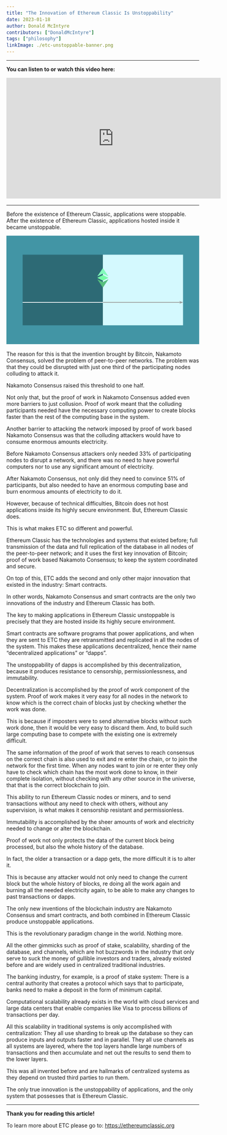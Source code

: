 ```yaml
---
title: "The Innovation of Ethereum Classic Is Unstoppability"
date: 2023-01-18
author: Donald McIntyre
contributors: ["DonaldMcIntyre"]
tags: ["philosophy"]
linkImage: ./etc-unstoppable-banner.png
---
```


---
**You can listen to or watch this video here:**

<iframe width="560" height="315" src="https://www.youtube.com/embed/7D613eZK3s4" title="YouTube video player" frameborder="0" allow="accelerometer; autoplay; clipboard-write; encrypted-media; gyroscope; picture-in-picture" allowfullscreen></iframe>

---

Before the existence of Ethereum Classic, applications were stoppable. After the existence of Ethereum Classic, applications hosted inside it became unstoppable.

![ETC Unstoppability of Applications is the Innovation.](./etc-unstoppable-banner.png)

The reason for this is that the invention brought by Bitcoin, Nakamoto Consensus, solved the problem of peer-to-peer networks. The problem was that they could be disrupted with just one third of the participating nodes colluding to attack it. 

Nakamoto Consensus raised this threshold to one half.

Not only that, but the proof of work in Nakamoto Consensus added even more barriers to just collusion. Proof of work meant that the colluding participants needed have the necessary computing power to create blocks faster than the rest of the computing base in the system.

Another barrier to attacking the network imposed by proof of work based Nakamoto Consensus was that the colluding attackers would have to consume enormous amounts electricity.

Before Nakamoto Consensus attackers only needed 33% of participating nodes to disrupt a network, and there was no need to have powerful computers nor to use any significant amount of electricity. 

After Nakamoto Consensus, not only did they need to convince 51% of participants, but also needed to have an enormous computing base and burn enormous amounts of electricity to do it.

However, because of technical difficulties, Bitcoin does not host applications inside its highly secure environment. But, Ethereum Classic does. 

This is what makes ETC so different and powerful.

Ethereum Classic has the technologies and systems that existed before; full transmission of the data and full replication of the database in all nodes of the peer-to-peer network; and it uses the first key innovation of Bitcoin; proof of work based Nakamoto Consensus; to keep the system coordinated and secure.

On top of this, ETC adds the second and only other major innovation that existed in the industry: Smart contracts.

In other words, Nakamoto Consensus and smart contracts are the only two innovations of the industry and Ethereum Classic has both.

The key to making applications in Ethereum Classic unstoppable is precisely that they are hosted inside its highly secure environment.

Smart contracts are software programs that power applications, and when they are sent to ETC they are retransmitted and replicated in all the nodes of the system. This makes these applications decentralized, hence their name “decentralized applications” or “dapps”.

The unstoppability of dapps is accomplished by this decentralization, because it produces resistance to censorship, permissionlessness, and immutability.

Decentralization is accomplished by the proof of work component of the system. Proof of work makes it very easy for all nodes in the network to know which is the correct chain of blocks just by checking whether the work was done.

This is because if imposters were to send alternative blocks without such work done, then it would be very easy to discard them. And, to build such large computing base to compete with the existing one is extremely difficult.

The same information of the proof of work that serves to reach consensus on the correct chain is also used to exit and re enter the chain, or to join the network for the first time. When any nodes want to join or re enter they only have to check which chain has the most work done to know, in their complete isolation, without checking with any other source in the universe, that that is the correct blockchain to join.

This ability to run Ethereum Classic nodes or miners, and to send transactions without any need to check with others, without any supervision, is what makes it censorship resistant and permissionless.

Immutability is accomplished by the sheer amounts of work and electricity needed to change or alter the blockchain. 

Proof of work not only protects the data of the current block being processed, but also the whole history of the database. 

In fact, the older a transaction or a dapp gets, the more difficult it is to alter it. 

This is because any attacker would not only need to change the current block but the whole history of blocks, re doing all the work again and burning all the needed electricity again, to be able to make any changes to past transactions or dapps.

The only new inventions of the blockchain industry are Nakamoto Consensus and smart contracts, and both combined in Ethereum Classic produce unstoppable applications.

This is the revolutionary paradigm change in the world. Nothing more.

All the other gimmicks such as proof of stake, scalability, sharding of the database, and channels, which are hot buzzwords in the industry that only serve to suck the money of gullible investors and traders, already existed before and are widely used in centralized traditional industries.

The banking industry, for example, is a proof of stake system: There is a central authority that creates a protocol which says that to participate, banks need to make a deposit in the form of minimum capital. 

Computational scalability already exists in the world with cloud services and large data centers that enable companies like Visa to process billions of transactions per day.

All this scalability in traditional systems is only accomplished with centralization: They all use sharding to break up the database so they can produce inputs and outputs faster and in parallel. They all use channels as all systems are layered, where the top layers handle large numbers of transactions and then accumulate and net out the results to send them to the lower layers.

This was all invented before and are hallmarks of centralized systems as they depend on trusted third parties to run them.

The only true innovation is the unstoppability of applications, and the only system that possesses that is Ethereum Classic.

---

**Thank you for reading this article!**

To learn more about ETC please go to: https://ethereumclassic.org
